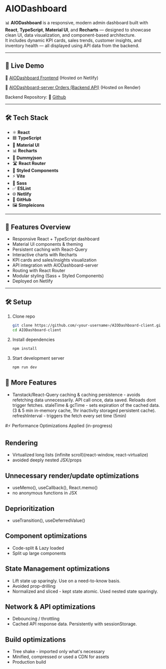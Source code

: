 # AIODashboard

📊 **AIODashboard** is a responsive, modern admin dashboard built with **React**, **TypeScript**, **Material UI**, and **Recharts** — designed to showcase clean UI, data visualization, and component-based architecture.  
It includes dynamic KPI cards, sales trends, customer insights, and inventory health — all displayed using API data from the backend.

---

## 🚀 Live Demo

🔗 [AIODashboard Frontend](https://aiodashboard.netlify.app/) (Hosted on Netlify)

🔗 [AIODashboard-server Orders (Backend API)](https://aiodashboard-server.onrender.com/api/orders) (Hosted on Render)

Backend Repository: 🔗 [Github](https://github.com/AIO-Dashboard/AIODashboard-server)

---

## 🛠️ Tech Stack

- ⚛️ **React**
- 🟦 **TypeScript**
- 🎨 **Material UI**
- 📊 **Recharts**
- 🔗 **Dummyjson**
- 🛣️ **React Router**
- 💅 **Styled Components**
- ⚡ **Vite**
- 🎀 **Sass**
- ✅ **ESLint**
- 🌐 **Netlify**
- 🔗 **GitHub**
- 🖼️ **Simpleicons**

---

## 📂 Features Overview

- Responsive React + TypeScript dashboard
- Material UI components & theming
- Persistent caching with React-Query
- Interactive charts with Recharts
- KPI cards and sales/insights visualization
- API integration with AIODashboard-server
- Routing with React Router
- Modular styling (Sass + Styled Components)
- Deployed on Netlify

---

## 🛠️ Setup

1. Clone repo

   ```bash
   git clone https://github.com/<your-username>/AIODashboard-client.git
   cd AIODashboard-client
   ```

2. Install dependencies

   ```bash
   npm install
   ```

3. Start development server
   ```bash
   npm run dev
   ```

## 📂 More Features

- Tanstack/React-Query
  caching & caching persistence - avoids refetching data unnecessarily. API call once, data saved. Reloads dont trigger fetches.
  staleTime & gcTime - sets expiration of the cached data. (3 & 5 min in-memory cache, 1hr inactivity storaged persistent cache).
  refreshInterval - triggers the fetch every set time (5min)

<!-- /////////////  -->

#⚡ Performance Optimizations Applied (in-progress)

## Rendering

- Virtualized long lists (infinite scroll)(react-window, react-virtualize)
- avoided deeply nested JSX/props

## Unnecessary render/update optimizations

- useMemo(), useCallback(), React.memo()
- no anonymous functions in JSX

## Deprioritization

- useTransition(), useDeferredValue()

## Component optimizations

- Code-split & Lazy loaded
- Split up large components

## State Management optimizations

- Lift state up sparingly. Use on a need-to-know basis.
- Avoided prop-drilling
- Normalized and sliced - kept state atomic. Used nested state sparingly.

## Network & API optimizations

- Debouncing / throttling
- Cached API response data. Persistently with sessionStorage.

## Build optimizations

- Tree shake - imported only what's necessary
- Minified, compressed or used a CDN for assets
- Production build
